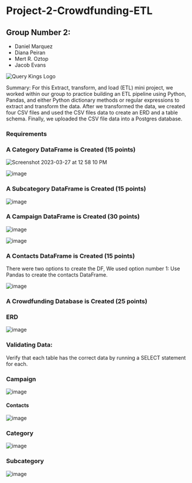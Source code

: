 # Project-2-Crowdfunding-ETL
## Group Number 2:
* Daniel Marquez
* Diana Peiran 
* Mert R. Oztop
* Jacob Evans 


![Query Kings Logo](https://user-images.githubusercontent.com/128439353/228010385-dfebd498-d15c-408a-9f7e-8ddd3b25fbd2.jpg)

Summary: For this Extract, transform, and load (ETL) mini project, we worked within our group to practice building an ETL pipeline using Python, Pandas, and either Python dictionary methods or regular expressions to extract and transform the data. After we transformed the data, we created four CSV files and used the CSV files data to create an ERD and a table schema. Finally, we uploaded the CSV file data into a Postgres database.

### Requirements
### A Category DataFrame is Created (15 points)



![Screenshot 2023-03-27 at 12 58 10 PM](https://user-images.githubusercontent.com/128439353/228012463-4dd1569b-65bb-4000-8e80-347a5f9ce798.png)

![image](https://user-images.githubusercontent.com/128439353/228013877-324c2652-6f6f-4db4-9cf3-6cc5c5083a62.png)


### A Subcategory DataFrame is Created (15 points)

![image](https://user-images.githubusercontent.com/128439353/228013022-56deb5de-c66a-4f0f-ac50-8331ccd6cbb0.png)



### A Campaign DataFrame is Created (30 points)

![image](https://user-images.githubusercontent.com/128439353/228014324-658bd706-ecaa-4d95-a3dd-3c2b9fc8e8e3.png)

![image](https://user-images.githubusercontent.com/128439353/228014877-77535af7-8b2f-4119-9977-e32a74e3e75f.png)


### A Contacts DataFrame is Created (15 points)

There were two options to create the DF, We used option number 1: Use Pandas to create the contacts DataFrame.


![image](https://user-images.githubusercontent.com/128439353/228015070-f57e37ac-4f7a-43b8-98b9-8208fc3ce591.png)



### A Crowdfunding Database is Created (25 points)

### ERD
![image](https://user-images.githubusercontent.com/128439353/228026788-26250914-8b73-42b8-a96e-7b71e3933d31.png)


### Validating Data:
Verify that each table has the correct data by running a SELECT statement for each.

### Campaign
![image](https://user-images.githubusercontent.com/128439353/228032607-a2b77f4d-4e2f-49ab-9503-bf1425580ecb.png)

#### Contacts
![image](https://user-images.githubusercontent.com/128439353/228032805-6a065987-80fd-4869-aade-ee5305151582.png)


### Category
![image](https://user-images.githubusercontent.com/128439353/228032926-212c786b-174e-4c3b-925f-0c38befecb85.png)


### Subcategory

![image](https://user-images.githubusercontent.com/128439353/228033099-acd9a069-a722-4960-b870-dbb828430b9b.png)
